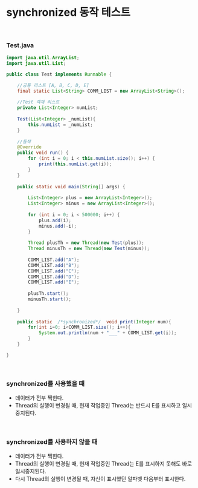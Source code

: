 # synchronized 동작 테스트

<br/>

### Test.java
```java
import java.util.ArrayList;
import java.util.List;

public class Test implements Runnable {

	//공통 리스트 [A, B, C, D, E]
	final static List<String> COMM_LIST = new ArrayList<String>();
	
	//Test 객체 리스트
	private List<Integer> numList;
	
	Test(List<Integer> _numList){
		this.numList = _numList;
	}
	
	//동작
	@Override
	public void run() {
		for (int i = 0; i < this.numList.size(); i++) {
			print(this.numList.get(i));
		}
	}
	
	public static void main(String[] args) {
		
		List<Integer> plus = new ArrayList<Integer>();
		List<Integer> minus = new ArrayList<Integer>();
		
		for (int i = 0; i < 500000; i++) {
			plus.add(i);
			minus.add(-i);
		}
		
		Thread plusTh = new Thread(new Test(plus));
		Thread minusTh = new Thread(new Test(minus));
		
		COMM_LIST.add("A");
		COMM_LIST.add("B");
		COMM_LIST.add("C");
		COMM_LIST.add("D");
		COMM_LIST.add("E");
		
		plusTh.start();
		minusTh.start();
		
	}
	
	public static  /*synchronized*/  void print(Integer num){
    	for(int i=0; i<COMM_LIST.size(); i++){
    		System.out.println(num + "___" + COMM_LIST.get(i));
    	}
    }

}
```

<br/>

### synchronized를 사용했을 때
- 데이터가 전부 찍힌다.
- Thread의 실행이 변경될 때, 현재 작업중인 Thread는 반드시 E를 표시하고 일시중지된다.

<br/>

### synchronized를 사용하지 않을 때
- 데이터가 전부 찍힌다.
- Thread의 실행이 변경될 때, 현재 작업중인 Thread는 E를 표시하지 못해도 바로 일시중지된다.
- 다시 Thread의 실행이 변경될 때, 자신이 표시했던 알파벳 다음부터 표시한다.

<br/>
<br/>